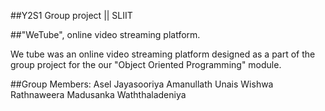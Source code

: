 ##Y2S1 Group project  || SLIIT

##"WeTube", online video streaming platform.

We tube was an online video streaming platform designed as a part of the group project for the our "Object Oriented Programming" module.

##Group Members:
Asel Jayasooriya
Amanullath Unais
Wishwa Rathnaweera
Madusanka Waththaladeniya

